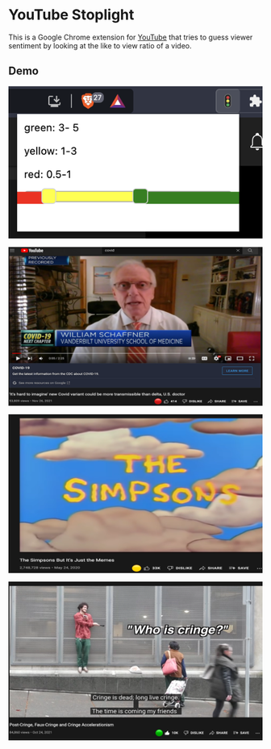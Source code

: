 # YouTube Stoplight

This is a Google Chrome extension for [YouTube](https://www.youtube.com/) that tries to guess viewer sentiment by looking at the like to view ratio of a video.

## Demo

![Screenshot](./screenshots/preferences.png)

![Screenshot](./screenshots/red.png)

![Screenshot](./screenshots/yellow.png)

![Screenshot](./screenshots/green.png)
